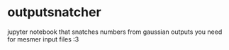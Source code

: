 # outputsnatcher
jupyter notebook that snatches numbers from gaussian outputs you need for mesmer input files :3
